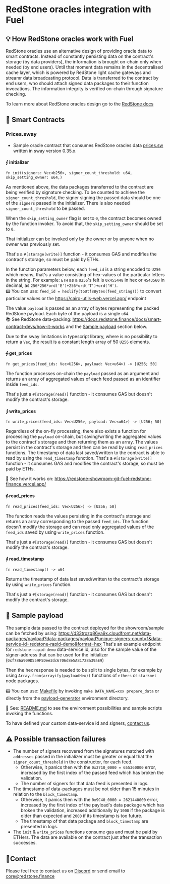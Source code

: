 
# RedStone oracles integration with Fuel

## 💡 How RedStone oracles work with Fuel

RedStone oracles use an alternative design of providing oracle data to smart contracts. Instead of constantly persisting data on the contract's storage (by data providers), the information is brought on-chain only when needed (by end users). Until that moment data remains in the decentralised cache layer, which is powered by RedStone light cache gateways and streamr data broadcasting protocol. Data is transferred to the contract by end users, who should attach signed data packages to their function invocations. The information integrity is verified on-chain through signature checking.

To learn more about RedStone oracles design go to the [RedStone docs](https://docs.redstone.finance/docs/introduction)

## 📄 Smart Contracts

### Prices.sway
- Sample oracle contract that consumes RedStone oracles data [prices.sw](src/prices.sw) written in sway version 0.35.x.

#### ⨐ initializer
```
fn init(signers: Vec<b256>, signer_count_threshold: u64, skip_setting_owner: u64,)
```

As mentioned above, the data packages transferred to the contract are being verified by signature checking. 
To be counted to achieve the ```signer_count_threshold```, the signer signing the passed data 
should be one of the ```signers``` passed in the initializer. 
There is also needed ```signer_count_threshold``` to be passed.

When the `skip_setting_owner` flag is set to `0`, the contract becomes owned by the function invoker. 
To avoid that, the `skip_setting_owner` should be set to `0`. 

That initializer can be invoked only by the owner or by anyone when no owner was previously set.

That's a `#[storage(write)]` function - it consumes GAS and modifies the contract's storage, so must be paid by ETHs.

In the function parameters below, each ```feed_id``` is a string encoded to `U256` which means,  that's a value consisting of hex-values of the particular letters in the string. For example:
```ETH``` as a ```U256```'s felt is ```0x455448``` in hex or ```4543560``` in decimal, as ```256*256*ord('E')+256*ord('T')+ord('H')```.
<br />
📟 You can use: `feed_id = hexlify(toUtf8Bytes(feed_string)))` to convert particular values or the https://cairo-utils-web.vercel.app/ endpoint<br />

The value ```payload``` is passed as an array of bytes representing the packed RedStone payload. Each byte of the payload is a single `u64`.
<br />
📚 See RedStone data-packing: https://docs.redstone.finance/docs/smart-contract-devs/how-it-works
and the [Sample payload](#-sample-payload) section below.

Due to the sway limitations in typescript library, where is no possibility to return a `Vec`, the result is a constant length array of 50 `U256` elements.

#### ⨗ get_prices
```
fn get_prices(feed_ids: Vec<U256>, payload: Vec<u64>) -> [U256; 50]
```

The function processes on-chain the ```payload``` passed as an argument 
and returns an array of aggregated values of each feed passed as an identifier inside ```feed_ids```.

That's just a `#[storage(read)]` function - it consumes GAS but doesn't modify the contract's storage.

#### ⨒ write_prices

```
fn write_prices(feed_ids: Vec<U256>, payload: Vec<u64>) -> [U256; 50]
```

Regardless of the on-fly processing, there also exists a function for processing the ```payload``` on-chain, but saving/writing 
the aggregated values to the contract's storage and then returning them as an array. The values persist in the contract's storage
and then can be read by using ```read_prices``` functions. 
The timestamp of data last saved/written to the contract is able to read by using the ```read_timestamp``` function.
That's a `#[storage(write)]` function - it consumes GAS and modifies the contract's storage, so must be paid by ETHs.

📖 See how it works on: https://redstone-showroom-git-fuel-redstone-finance.vercel.app/

#### ⨗ read_prices

```
fn read_prices(feed_ids: Vec<U256>) -> [U256; 50]
```

The function reads the values persisting in the contract's storage and returns an array corresponding to the passed ```feed_ids```.
The function doesn't modify the storage and can read only aggregated values of the ```feed_ids``` saved by using ```write_prices``` function.

That's just a `#[storage(read)]` function - it consumes GAS but doesn't modify the contract's storage.


#### ∮ read_timestamp

```
fn read_timestamp() -> u64 
```

Returns the timestamp of data last saved/written to the contract's storage by using ```write_prices``` function.

That's just a `#[storage(read)]` function - it consumes GAS but doesn't modify the contract's storage.

## 📖 Sample payload

The sample data passed to the contract deployed for the showroom/sample can be fetched by using:
https://d33trozg86ya9x.cloudfront.net/data-packages/payload?data-packages/payload?unique-signers-count=1&data-service-id=redstone-rapid-demo&format=hex
That's an example endpoint for `redstone-rapid-demo` data-service id, also for the sample value of the signer-address that can be used for the initializer (`0xf786a909D559F5Dee2dc6706d8e5A81728a39aE9`)

Then the hex response is needed to be split to single bytes, for example by using `Array.from(arrayify(payloadHex))` functions of ```ethers``` or ```starknet``` node packages.

📟 You can use: [Makefile](../../../protocol/scripts/payload-generator/Makefile) by invoking ```make DATA_NAME=xxx prepare_data``` or
directly from the [payload-generator](../../../protocol/scripts/payload-generator/) environment directory. 

📖 See: [README.md](../README.md) to see the environment possibilities and sample scripts invoking the functions.

[//]: # (You can fetch also the utf-encoded raw-bytes format of the payload by using: https://d33trozg86ya9x.cloudfront.net/data-packages/payload?data-packages/payload?unique-signers-count=1&data-service-id=redstone-rapid-demo&format=raw)

To have defined your custom data-service id and signers, [contact us](#contact).

## ⚠ Possible transaction failures

* The number of signers recovered from the signatures matched with ```addresses``` passed in the initializer 
must be greater or equal that the ```signer_count_threshold``` in the constructor, for each feed. 
  * Otherwise, it panics then with the `0x2710_0000 = 655360000` error, increased by the first index of the passed feed which has broken the validation.
  * The number of signers for that data feed is presented in logs.
* The timestamp of data-packages must be not older than 15 minutes in relation to the ```block_timestamp```.
  * Otherwise, it panics then with the `0x9C40_0000 = 2621440000` error, increased by the first index of the payload's
    data package which has broken the validation, increased additionally by `1000` if the package is older than expected
    and `2000` if its timestamp is too future.
  * The timestamp of that data package and `block_timestamp` are presented in logs.
* The `init` & `write_prices` functions consume gas and must be paid by ETHers. The data are available on the contract just after the transaction successes.

## 🙋‍Contact

Please feel free to contact us on [Discord](https://redstone.finance/discord) or send email to core@redstone.finance
